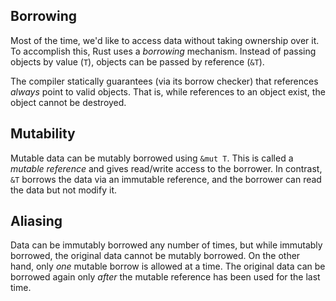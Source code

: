 ## Borrowing
Most of the time, we'd like to access data without taking ownership over it. To accomplish this, Rust uses a *borrowing* mechanism. Instead of passing objects by value (`T`), objects can be passed by reference (`&T`).

The compiler statically guarantees (via its borrow checker) that references *always* point to valid objects. That is, while references to an object exist, the object cannot be destroyed.

## Mutability
Mutable data can be mutably borrowed using `&mut T`. This is called a *mutable reference* and
gives read/write access to the borrower. In contrast, `&T` borrows the data via an immutable
reference, and the borrower can read the data but not modify it.

## Aliasing
Data can be immutably borrowed any number of times, but while immutably borrowed, the original data cannot be mutably borrowed. On the other hand, only *one* mutable borrow is allowed at a time. The original data can be borrowed again only *after* the mutable reference has been used for the last time.
